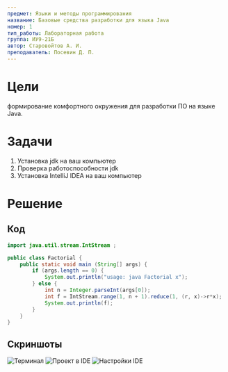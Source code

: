 ```yaml
---
предмет: Языки и методы программирования
название: Базовые средства разработки для языка Java
номер: 1
тип_работы: Лабораторная работа
группа: ИУ9-21Б
автор: Старовойтов А. И.
преподаватель: Посевин Д. П.
---
```


# Цели

формирование комфортного окружения для разработки ПО на языке Java.

# Задачи

1. Установка jdk на ваш компьютер
1. Проверка работоспособности jdk
1. Установка IntelliJ IDEA на ваш компьютер

# Решение

## Код

```java
import java.util.stream.IntStream ;

public class Factorial {
    public static void main (String[] args) {
        if (args.length == 0) {
            System.out.println("usage: java Factorial x");
        } else {
            int n = Integer.parseInt(args[0]);
            int f = IntStream.range(1, n + 1).reduce(1, (r, x)->r*x);
            System.out.println(f);
        }
    }
}
```

## Скриншоты

![Терминал](../pics/terminal.png)
![Проект в IDE](../pics/intellij.png)
![Настройки IDE](../pics/settings.png)


